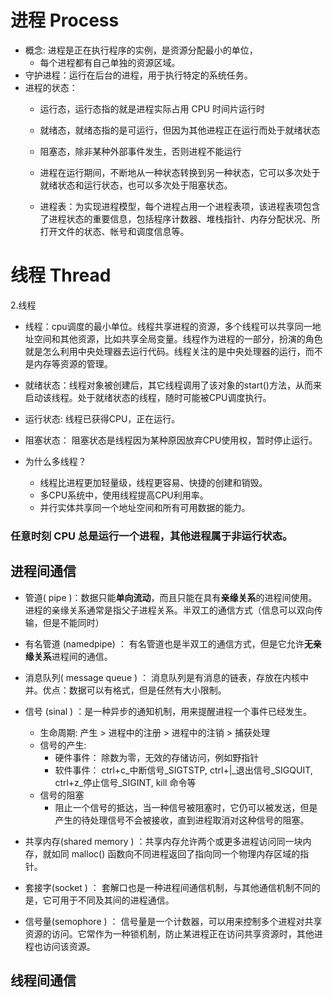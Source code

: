 # 进程 Process

- 概念: 进程是正在执行程序的实例，是资源分配最小的单位，
    - 每个进程都有自己单独的资源区域。
- 守护进程：运行在后台的进程，用于执行特定的系统任务。
- 进程的状态：
    - 运行态，运行态指的就是进程实际占用 CPU 时间片运行时
    - 就绪态，就绪态指的是可运行，但因为其他进程正在运行而处于就绪状态
    - 阻塞态，除非某种外部事件发生，否则进程不能运行
    
    - 进程在运行期间，不断地从一种状态转换到另一种状态，它可以多次处于就绪状态和运行状态，也可以多次处于阻塞状态。
    - 进程表：为实现进程模型，每个进程占用一个进程表项，该进程表项包含了进程状态的重要信息，包括程序计数器、堆栈指针、内存分配状况、所打开文件的状态、帐号和调度信息等。

# 线程 Thread
2.线程
- 线程：cpu调度的最小单位。线程共享进程的资源，多个线程可以共享同一地址空间和其他资源，比如共享全局变量。线程作为进程的一部分，扮演的角色就是怎么利用中央处理器去运行代码。线程关注的是中央处理器的运行，而不是内存等资源的管理。
- 就绪状态：线程对象被创建后，其它线程调用了该对象的start()方法，从而来启动该线程。处于就绪状态的线程，随时可能被CPU调度执行。
- 运行状态: 线程已获得CPU，正在运行。
- 阻塞状态： 阻塞状态是线程因为某种原因放弃CPU使用权，暂时停止运行。

- 为什么多线程？
    - 线程比进程更加轻量级，线程更容易、快捷的创建和销毁。
    - 多CPU系统中，使用线程提高CPU利用率。
    - 并行实体共享同一个地址空间和所有可用数据的能力。

### 任意时刻 CPU 总是运行一个进程，其他进程属于非运行状态。

## 进程间通信
- 管道( pipe )：数据只能**单向流动**，而且只能在具有**亲缘关系**的进程间使用。进程的亲缘关系通常是指父子进程关系。半双工的通信方式（信息可以双向传输，但是不能同时）

- 有名管道 (namedpipe) ： 有名管道也是半双工的通信方式，但是它允许**无亲缘关系**进程间的通信。

- 消息队列( message queue ) ： 消息队列是有消息的链表，存放在内核中并。优点：数据可以有格式，但是任然有大小限制。

- 信号 (sinal ) ：是一种异步的通知机制，用来提醒进程一个事件已经发生。
    - 生命周期: 产生 > 进程中的注册 > 进程中的注销 > 捕获处理
    - 信号的产生: 
        - 硬件事件： 除数为零，无效的存储访问，例如野指针
        - 软件事件： ctrl+c_中断信号_SIGTSTP, ctrl+|_退出信号_SIGQUIT, ctrl+z_停止信号_SIGINT, kill 命令等
    - 信号的阻塞
        - 阻止一个信号的抵达，当一种信号被阻塞时，它仍可以被发送，但是产生的待处理信号不会被接收，直到进程取消对这种信号的阻塞。

- 共享内存(shared memory ) ：共享内存允许两个或更多进程访问同一块内存，就如同 malloc() 函数向不同进程返回了指向同一个物理内存区域的指针。

- 套接字(socket ) ： 套解口也是一种进程间通信机制，与其他通信机制不同的是，它可用于不同及其间的进程通信。

- 信号量(semophore ) ： 信号量是一个计数器，可以用来控制多个进程对共享资源的访问。它常作为一种锁机制，防止某进程正在访问共享资源时，其他进程也访问该资源。


## 线程间通信